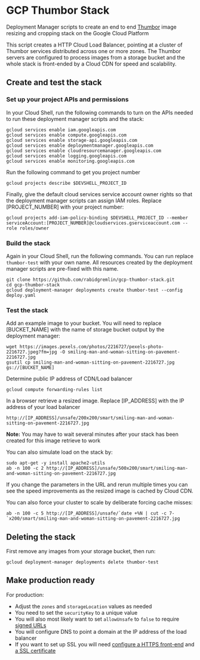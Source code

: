 # GCP Thumbor Stack

Deployment Manager scripts to create an end to end [Thumbor](http://thumbor.org/) image resizing and cropping stack on the Google Cloud Platform

This script creates a HTTP Cloud Load Balancer, pointing at a cluster of Thumbor services distributed across one or more zones. 
The Thumbor servers are configured to process images from a storage bucket and the whole stack is front-ended by a Cloud CDN for speed and scalability. 

## Create and test the stack

### Set up your project APIs and permissions
In your Cloud Shell, run the following commands to turn on the APIs needed to run these deployment manager scripts and the stack:

```
gcloud services enable iam.googleapis.com
gcloud services enable compute.googleapis.com
gcloud services enable storage-api.googleapis.com 
gcloud services enable deploymentmanager.googleapis.com
gcloud services enable cloudresourcemanager.googleapis.com
gcloud services enable logging.googleapis.com
gcloud services enable monitoring.googleapis.com
```

Run the following command to get you project number
```
gcloud projects describe $DEVSHELL_PROJECT_ID
```

Finally, give the default cloud services service account owner rights so that the deployment manager scripts can assign IAM roles. Replace [PROJECT_NUMBER] with your project number:
```
gcloud projects add-iam-policy-binding $DEVSHELL_PROJECT_ID --member serviceAccount:[PROJECT_NUMBER]@cloudservices.gserviceaccount.com --role roles/owner
```

### Build the stack
Again in your Cloud Shell, run the following commands. You can run replace ```thumbor-test``` with your own name. All resources created by the deployment manager scripts are pre-fixed with this name.

```
git clone https://github.com/rabidgremlin/gcp-thumbor-stack.git
cd gcp-thumbor-stack
gcloud deployment-manager deployments create thumbor-test --config deploy.yaml
```

### Test the stack
Add an example image to your bucket. You will need to replace [BUCKET_NAME] with the name of storage bucket output by the deployment manager:
```
wget https://images.pexels.com/photos/2216727/pexels-photo-2216727.jpeg?fm=jpg -O smiling-man-and-woman-sitting-on-pavement-2216727.jpg
gsutil cp smiling-man-and-woman-sitting-on-pavement-2216727.jpg gs://[BUCKET_NAME]
```

Determine public IP address of CDN/Load balancer
```
gcloud compute forwarding-rules list
```

In a browser retrieve a resized image. Replace [IP_ADDRESS] with the IP address of your load balancer
```
http://[IP_ADDRESS]/unsafe/200x200/smart/smiling-man-and-woman-sitting-on-pavement-2216727.jpg
```
**Note:** You may have to wait several minutes after your stack has been created for this image retrieve to work

You can also simulate load on the stack by:
```
sudo apt-get -y install apache2-utils
ab -n 100 -c 2 http://[IP_ADDRESS]/unsafe/500x200/smart/smiling-man-and-woman-sitting-on-pavement-2216727.jpg
```
If you change the parameters in the URL and rerun multiple times you can see the speed improvements 
as the resized image is cached by Cloud CDN.

You can also force your cluster to scale by deliberate forcing cache misses:
```
ab -n 100 -c 5 http://[IP_ADDRESS]/unsafe/`date +%N | cut -c 7-`x200/smart/smiling-man-and-woman-sitting-on-pavement-2216727.jpg
```

## Deleting the stack
First remove any images from your storage bucket, then run:
```
gcloud deployment-manager deployments delete thumbor-test
```

## Make production ready

For production:

* Adjust the ```zones``` and ```storageLocation``` values as needed
* You need to set the ```securityKey``` to a unique value
* You will also most likely want to set ```allowUnsafe``` to ```false``` to require [signed URLs](https://thumbor.readthedocs.io/en/latest/security.html)
* You will configure DNS to point a domain at the IP address of the load balancer
* If you want to set up SSL you will need [configure a HTTPS front-end](https://cloud.google.com/load-balancing/docs/https/) and [a SSL certificate](https://cloud.google.com/load-balancing/docs/ssl-certificates)
